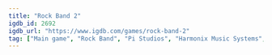 ```yaml
---
title: "Rock Band 2"
igdb_id: 2692
igdb_url: "https://www.igdb.com/games/rock-band-2"
tag: ["Main game", "Rock Band", "Pi Studios", "Harmonix Music Systems", "MTV Games", "Music", "Single player", "Multiplayer", "Co-operative", "Split screen", "Third person", "Party"]
---
```


